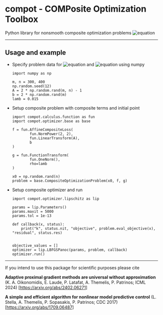 # compot - COMPosite Optimization Toolbox

Python library for nonsmooth composite optimization
problems ![equation](https://latex.codecogs.com/png.image?\dpi{110}\inline\min_x&space;f(x)&plus;g(x))

****

[//]: # (The frontend includes an implementations of a simple calculus for derivatives and proximal operators for a convinient description of the optimization problem. The backend includes implementations of &#40;among other methods&#41; LBFGS, Semi-smooth Newton and universal adaptive proximal gradient methods)

## Usage and example

* Specify problem data for ![equation](https://latex.codecogs.com/png.image?\dpi{110}f(x)=\tfrac{1}{2}\|Ax-b\|^2)
  and ![equation](https://latex.codecogs.com/png.image?\dpi{110}g(x)=\lambda\|x\|_1) using numpy

      import numpy as np
        
      m, n = 300, 400
      np.random.seed(12)
      A = 2 * np.random.rand(m, n) - 1
      b = 2 * np.random.rand(m)
      lamb = 0.015

* Setup composite problem with composite terms and initial point

      import compot.calculus.function as fun
      import compot.optimizer.base as base

      f = fun.AffineCompositeLoss(
              fun.NormPower(2, 2),
              fun.LinearTransform(A),
              b
      )
        
      g = fun.FunctionTransform(
              fun.OneNorm(),
              rho=lamb
      )
        
      x0 = np.random.rand(n)
      problem = base.CompositeOptimizationProblem(x0, f, g)

* Setup composite optimizer and run

      
      import compot.optimizer.lipschitz as lip
        
      params = lip.Parameters()
      params.maxit = 5000
      params.tol = 1e-13

      def callback(x, status):
          print("k", status.nit, "objective", problem.eval_objective(x), "residual", status.res)
        
        
      objective_values = []
      optimizer = lip.LBFGSPanoc(params, problem, callback)
      optimizer.run()

****
If you intend to use this package for scientific purposes please cite

**Adaptive proximal gradient methods are universal without approximation** (K. A. Oikonomidis, E. Laude, P. Latafat, A.
Themelis, P. Patrinos; ICML 2024) [https://arxiv.org/abs/2402.06271]

**A simple and efficient algorithm for nonlinear model predictive control** (L. Stella, A. Themelis, P. Sopasakis, P.
Patrinos; CDC 2017) [https://arxiv.org/abs/1709.06487]
